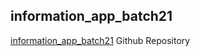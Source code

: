 ## information_app_batch21

[information_app_batch21](https://github.com/sajibAdhi/information_app_batch21) Github Repository